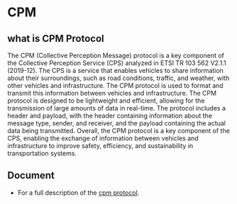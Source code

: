 # CPM

## what is CPM Protocol

The CPM (Collective Perception Message) protocol is a key component of the Collective Perception Service (CPS) 
analyzed in ETSI TR 103 562 V2.1.1 (2019-12). The CPS is a service that enables vehicles to share information
about their surroundings, such as road conditions, traffic, and weather, with other vehicles and infrastructure. The CPM protocol is used to format and transmit this information between vehicles and infrastructure.
The CPM protocol is designed to be lightweight and efficient, allowing for the transmission of large amounts
of data in real-time. The protocol includes a header and payload, with the header containing information about
the message type, sender, and receiver, and the payload containing the actual data being transmitted.
Overall, the CPM protocol is a key component of the CPS, enabling the exchange of information between 
vehicles and infrastructure to improve safety, efficiency, and sustainability in transportation systems.

## Document 
- For a full description of the [cpm protocol](https://www.etsi.org/deliver/etsi_tr/103500_103599/103562/02.01.01_60/tr_103562v020101p.pdf).